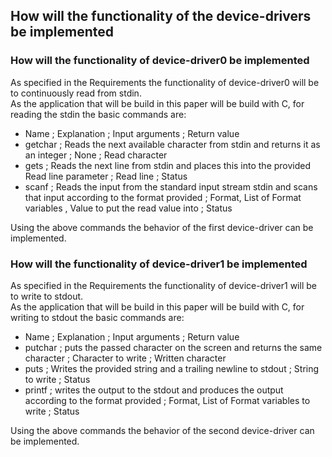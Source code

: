 <!-- # Research -->

## How will the functionality of the device-drivers be implemented

### How will the functionality of device-driver0 be implemented

As specified in the Requirements the functionality of device-driver0 will be to continuously read from stdin.   
As the application that will be build in this paper will be build with C, for reading the stdin the basic commands are:

- Name ; Explanation ; Input arguments ; Return value
- getchar ; Reads the next available character from stdin and returns it as an integer ; None ; Read character
- gets ; Reads the next line from stdin and places this into the provided Read line parameter ; Read line ; Status
- scanf ; Reads the input from the standard input stream stdin and scans that input according to the format provided ; Format, List of Format variables , Value to put the read value into ; Status

Using the above commands the behavior of the first device-driver can be implemented.

### How will the functionality of device-driver1 be implemented

As specified in the Requirements the functionality of device-driver1 will be to write to stdout.  
As the application that will be build in this paper will be build with C, for writing to stdout the basic commands are:

- Name ; Explanation ; Input arguments ; Return value
- putchar ; puts the passed character on the screen and returns the same character ; Character to write ; Written character
- puts ; Writes the provided string and a trailing newline to stdout ; String to write ; Status
- printf ; writes the output to the stdout and produces the output according to the format provided ; Format, List of Format variables to write ; Status

Using the above commands the behavior of the second device-driver can be implemented.